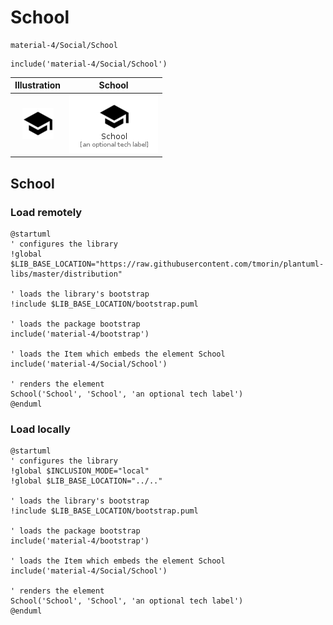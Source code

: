 # School


```text
material-4/Social/School
```

```text
include('material-4/Social/School')
```



| Illustration | School |
| :---: | :---: |
| ![illustration for Illustration](../../material-4/Social/School.png) | ![illustration for School](../../material-4/Social/School.Local.png) |




## School

### Load remotely
```plantuml
@startuml
' configures the library
!global $LIB_BASE_LOCATION="https://raw.githubusercontent.com/tmorin/plantuml-libs/master/distribution"

' loads the library's bootstrap
!include $LIB_BASE_LOCATION/bootstrap.puml

' loads the package bootstrap
include('material-4/bootstrap')

' loads the Item which embeds the element School
include('material-4/Social/School')

' renders the element
School('School', 'School', 'an optional tech label')
@enduml
```

### Load locally
```plantuml
@startuml
' configures the library
!global $INCLUSION_MODE="local"
!global $LIB_BASE_LOCATION="../.."

' loads the library's bootstrap
!include $LIB_BASE_LOCATION/bootstrap.puml

' loads the package bootstrap
include('material-4/bootstrap')

' loads the Item which embeds the element School
include('material-4/Social/School')

' renders the element
School('School', 'School', 'an optional tech label')
@enduml
```


